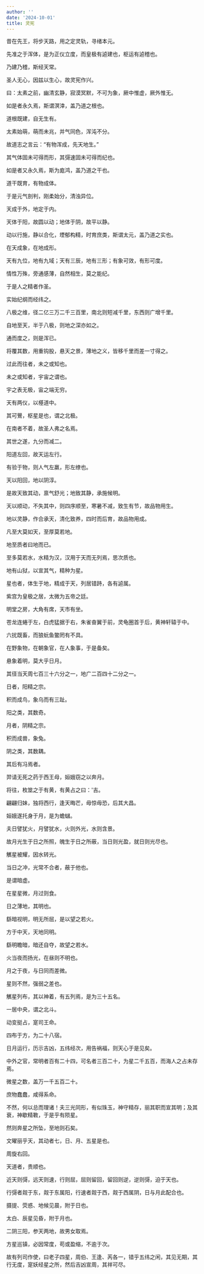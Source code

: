 ```yaml
---
author: ''
date: '2024-10-01'
title: 灵宪
---
```


昔在先王，将步天路，用之定灵轨，寻绪本元。

先准之于浑体，是为正仪立度，而皇极有逌建也，枢运有逌稽也。

乃建乃稽，斯经天常。

圣人无心，因兹以生心，故灵宪作兴。

曰：太素之前，幽清玄静，寂漠冥默，不可为象，厥中惟虚，厥外惟无。

如是者永久焉，斯谓溟涬，盖乃道之根也。

道根既建，自无生有。

太素始萌，萌而未兆，并气同色，浑沌不分。

故道志之言云：“有物浑成，先天地生。”

其气体固未可得而形，其彁速固未可得而纪也。

如是者又永久焉，斯为庬鸿，盖乃道之干也。

道干既育，有物成体。

于是元气剖判，刚柔始分，清浊异位。

天成于外，地定于内。

天体于阳，故圆以动；地体于阴，故平以静。

动以行施，静以合化，堙郁构精，时育庶类，斯谓太元，盖乃道之实也。

在天成象，在地成形。

天有九位，地有九域；天有三辰，地有三形；有象可效，有形可度。

情性万殊，旁通感薄，自然相生，莫之能纪。

于是人之精者作圣。

实始纪纲而经纬之。

八极之维，径二亿三万二千三百里，南北则短减千里，东西则广增千里。

自地至天，半于八极，则地之深亦如之。

通而度之，则是浑已。

将覆其数，用重钩股，悬天之景，薄地之义，皆移千里而差一寸得之。

过此而往者，未之或知也。

未之或知者，宇宙之谓也。

宇之表无极，宙之端无穷。

天有两仪，以樭道中。

其可鷪，枢星是也，谓之北极。

在南者不着，故圣人弗之名焉。

其世之遂，九分而减二。

阳道左回，故天运左行。

有验于物，则人气左羸，形左缭也。

天以阳回，地以阴淳。

是故天致其动，禀气舒光；地致其静，承施候明。

天以顺动，不失其中，则四序顺至，寒暑不减，致生有节，故品物用生。

地以灵静，作合承天，清化致养，四时而后育，故品物用成。

凡至大莫如天，至厚莫若地。

地至质者曰地而已。

至多莫若水，水精为汉，汉用于天而无列焉，思次质也。

地有山狱，以宣其气，精种为星。

星也者，体生于地，精成于天，列居错跱，各有逌属。

紫宫为皇极之居，太微为五帝之廷。

明堂之房，大角有席，天巿有坐。

苍龙连蜷于左，白虎猛据于右，朱雀奋翼于前，灵龟圈首于后，黄神轩辕于中。

六扰既畜，而狼蚖鱼鳖罔有不具。

在野象物，在朝象官，在人象事，于是备矣。

悬象着明，莫大乎日月。

其径当天周七百三十六分之一，地广二百四十二分之一。

日者，阳精之宗。

积而成鸟，象乌而有三趾。

阳之类，其数奇。

月者，阴精之宗。

积而成兽，象兔。

阴之类，其数耦。

其后有冯焉者。

羿请无死之药于西王母，姮娥窃之以奔月。

将往，枚筮之于有黄，有黄占之曰：'吉。

翩翩归妹，独将西行，逢天晦芒，毋惊毋恐，后其大昌。

姮娥遂托身于月，是为蟾蠩。

夫日譬犹火，月譬犹水，火则外光，水则含景。

故月光生于日之所照，魄生于日之所蔽，当日则光盈，就日则光尽也。

觽星被耀，因水转光。

当日之冲，光常不合者，蔽于他也。

是谓暗虚。

在星星微，月过则食。

日之薄地，其明也。

繇暗视明，明无所屈，是以望之若火。

方于中天，天地同明。

繇明瞻暗，暗还自夺，故望之若水。

火当夜而扬光，在昼则不明也。

月之于夜，与日同而差微。

星则不然，强弱之差也。

觽星列布，其以神着，有五列焉，是为三十五名。

一居中央，谓之北斗。

动变挺占，寔司王命。

四布于方，为二十八宿。

日月运行，历示吉凶，五纬经次，用告祸福，则天心于是见矣。

中外之官，常明者百有二十四，可名者三百二十，为星二千五百，而海人之占未存焉。

微星之数，盖万一千五百二十。

庶物蠢蠢，咸得系命。

不然，何以总而理诸！夫三光同形，有似珠玉，神守精存，丽其职而宣其明；及其衰，神歇精斁，于是乎有陨星。

然则奔星之所坠，至地则石矣。

文曜丽乎天，其动者七，日、月、五星是也。

周旋右回。

天道者，贵顺也。

近天则彁，远天则速，行则屈，屈则留回，留回则逆，逆则彁，迫于天也。

行彁者觌于东，觌于东属阳，行速者觌于西，觌于西属阴，日与月此配合也。

摄提、荧惑、地候见晨，附于日也。

太白、辰星见昏，附于月也。

二阴三阳，参天两地，故男女取焉。

方星巡镇，必因常度，苟或盈缩，不逾于次。

故有列司作使，曰老子四星，周伯、王逢、芮各一，错乎五纬之闲，其见无期，其行无度，寔妖经星之所，然后吉凶宣周，其祥可尽。